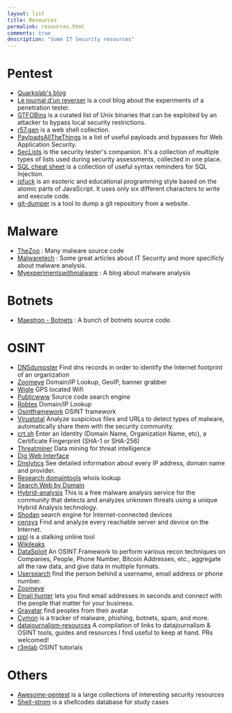 ```yaml
---
layout: list
title: Resources
permalink: resources.html
comments: true
description: "Some IT Security resources"
---
```


# Pentest

- [Quarkslab's blog](https://blog.quarkslab.com/)
- [Le journal d'un reverser](https://0x90909090.blogspot.com/) is a cool blog about the experiments of a penetration tester.
- [GTFOBins](https://gtfobins.github.io/) is a curated list of Unix binaries that can be exploited by an attacker to bypass local security restrictions.
- [r57.gen](http://www.r57.gen.tr/) is a web shell collection.
- [PayloadsAllTheThings](https://github.com/swisskyrepo/PayloadsAllTheThings) is a list of useful payloads and bypasses for Web Application Security.
- [SecLists](https://github.com/danielmiessler/SecLists) is the security tester's companion. It's a collection of multiple types of lists used during security assessments, collected in one place.
- [SQL cheat sheet](http://pentestmonkey.net/category/cheat-sheet/sql-injection) is a collection of useful syntax reminders for SQL Injection.
- [jsfuck](http://www.jsfuck.com/) is an esoteric and educational programming style based on the atomic parts of JavaScript. It uses only six different characters to write and execute code.
- [git-dumper](https://github.com/arthaud/git-dumper) is a tool to dump a git repository from a website.

# Malware

- [TheZoo](https://github.com/ytisf/theZoo/tree/master/malwares/Source) : Many malware source code
- [Malwaretech](https://www.malwaretech.com/) : Some great articles about IT Security and more specificly about malware analysis.
- [Myexperimentswithmalware](http://myexperimentswithmalware.blogspot.com/) : A blog about malware analysis

# Botnets

- [Maestron - Botnets](https://github.com/maestron/botnets) : A bunch of botnets source code.

# OSINT

- [DNSdumpster](https://dnsdumpster.com/) Find dns records in order to identify the Internet footprint of an organization
- [Zoomeye](https://www.zoomeye.org/) Domain/IP Lookup, GeoIP, banner grabber
- [Wigle](https://wigle.net/) GPS located Wifi
- [Publicwww](https://publicwww.com/) Source code search engine
- [Robtex](https://www.robtex.com/) Domain/IP Lookup
- [Osintframework](https://osintframework.com/) OSINT framework
- [Virustotal](https://www.virustotal.com/) Analyze suspicious files and URLs to detect types of malware, automatically share them with the security community.
- [crt.sh](https://crt.sh/) Enter an Identity (Domain Name, Organization Name, etc),
a Certificate Fingerprint (SHA-1 or SHA-256)
- [Threatminer](https://www.threatminer.org/) Data mining for threat intelligence
- [Dig Web Interface](https://www.digwebinterface.com/)
- [Dnslytics](https://dnslytics.com/) See detailed information about every IP address, domain name and provider.
- [Research domaintools](https://research.domaintools.com/) whois lookup
- [Search Web by Domain](https://searchdns.netcraft.com/)
- [Hybrid-analysis](https://www.hybrid-analysis.com/) This is a free malware analysis service for the community that detects and analyzes unknown threats using a unique Hybrid Analysis technology.
- [Shodan](https://www.shodan.io/) search engine for Internet-connected devices
- [censys](https://censys.io/) Find and analyze every reachable server and device on the Internet.
- [pipl](https://pipl.com/) is a stalking online tool
- [Wikileaks](https://wikileaks.org/)
- [DataSploit](https://github.com/DataSploit/datasploit) An OSINT Framework to perform various recon techniques on Companies, People, Phone Number, Bitcoin Addresses, etc., aggregate all the raw data, and give data in multiple formats.
- [Usersearch](https://usersearch.org/) find the person behind a username, email address or phone number.
- [Zoomeye](https://www.zoomeye.org/)
- [Email hunter](https://hunter.io/) lets you find email addresses in seconds and connect with the people that matter for your business.
- [Gravatar](https://en.gravatar.com/) find peoples from their avatar
- [Cymon](https://cymon.io/) is a tracker of malware, phishing, botnets, spam, and more.
- [datajournalism-resources](https://github.com/r3mlab/datajournalism-resources) A compilation of links to datajournalism & OSINT tools, guides and resources I find useful to keep at hand. PRs welcomed!
- [r3mlab](https://r3mlab.github.io/) OSINT tutorials


# Others

- [Awesome-pentest](https://github.com/enaqx/awesome-pentest) is a large collections of interesting security resources
- [Shell-strom](http://shell-storm.org/shellcode) is a shellcodes database for study cases